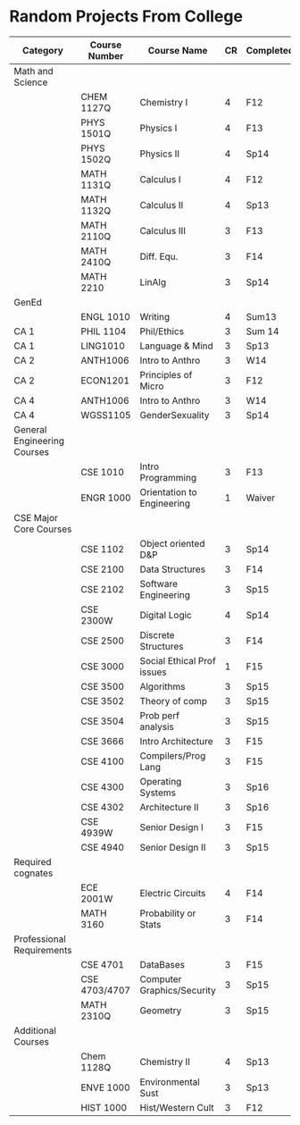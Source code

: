 # Random Projects From College
| Category                    | Course Number | Course Name                 | CR | Completed | 
|-----------------------------|---------------|-----------------------------|----|-----------| 
| Math and Science            |               |                             |    |           | 
|                             | CHEM 1127Q    | Chemistry I                 | 4  | F12       | 
|                             | PHYS 1501Q    | Physics I                   | 4  | F13       | 
|                             | PHYS 1502Q    | Physics II                  | 4  | Sp14      | 
|                             | MATH 1131Q    | Calculus I                  | 4  | F12       | 
|                             | MATH 1132Q    | Calculus II                 | 4  | Sp13      | 
|                             | MATH 2110Q    | Calculus III                | 3  | F13       | 
|                             | MATH 2410Q    | Diff. Equ.                  | 3  | F14       | 
|                             | MATH 2210     | LinAlg                      | 3  | Sp14      | 
| GenEd                       |               |                             |    |           | 
|                             | ENGL 1010     | Writing                     | 4  | Sum13     | 
| CA 1                        | PHIL 1104     | Phil/Ethics                 | 3  | Sum 14    | 
| CA 1                        | LING1010      | Language & Mind             | 3  | Sp13      | 
| CA 2                        | ANTH1006      | Intro to Anthro             | 3  | W14       | 
| CA 2                        | ECON1201      | Principles of Micro         | 3  | F12       | 
| CA 4                        | ANTH1006      | Intro to Anthro             | 3  | W14       | 
| CA 4                        | WGSS1105      | GenderSexuality             | 3  | Sp14      | 
| General Engineering Courses |               |                             |    |           | 
|                             | CSE 1010      | Intro Programming           | 3  | F13       | 
|                             | ENGR 1000     | Orientation to Engineering  | 1  | Waiver    | 
| CSE Major Core Courses      |               |                             |    |           | 
|                             | CSE 1102      | Object oriented D&P         | 3  | Sp14      | 
|                             | CSE 2100      | Data Structures             | 3  | F14       | 
|                             | CSE 2102      | Software Engineering        | 3  | Sp15      | 
|                             | CSE 2300W     | Digital Logic               | 4  | Sp14      | 
|                             | CSE 2500      | Discrete Structures         | 3  | F14       | 
|                             | CSE 3000      | Social Ethical Prof issues  | 1  | F15       | 
|                             | CSE 3500      | Algorithms                  | 3  | Sp15      | 
|                             | CSE 3502      | Theory of comp              | 3  | Sp15      | 
|                             | CSE 3504      | Prob perf analysis          | 3  | Sp15      | 
|                             | CSE 3666      | Intro Architecture          | 3  | F15       | 
|                             | CSE 4100      | Compilers/Prog Lang         | 3  | F15       | 
|                             | CSE 4300      | Operating Systems           | 3  | Sp16      | 
|                             | CSE 4302      | Architecture II             | 3  | Sp16      | 
|                             | CSE 4939W     | Senior Design I             | 3  | F15       | 
|                             | CSE 4940      | Senior Design II            | 3  | Sp15      | 
| Required cognates           |               |                             |    |           | 
|                             | ECE 2001W     | Electric Circuits           | 4  | F14       | 
|                             | MATH 3160     | Probability or Stats        | 3  | F14       | 
| Professional Requirements   |               |                             |    |           | 
|                             | CSE 4701      | DataBases                   | 3  | F15       | 
|                             | CSE 4703/4707 | Computer Graphics/Security  | 3  | Sp15      | 
|                             | MATH 2310Q    | Geometry                    | 3  | Sp15      | 
| Additional Courses          |               |                             |    |           | 
|                             | Chem 1128Q    | Chemistry II                | 4  | Sp13      | 
|                             | ENVE 1000     | Environmental Sust          | 3  | Sp13      | 
|                             | HIST 1000     | Hist/Western Cult           | 3  | F12       | 
